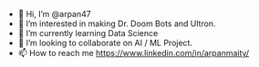 - 👋 Hi, I’m @arpan47
- 👀 I’m interested in making Dr. Doom Bots and Ultron.
- 🌱 I’m currently learning Data Science
- 💞️ I’m looking to collaborate on AI / ML Project.
- 📫 How to reach me https://www.linkedin.com/in/arpanmaity/

<!---
arpan47/arpan47 is a ✨ special ✨ repository because its `README.md` (this file) appears on your GitHub profile.
You can click the Preview link to take a look at your changes.
--->
